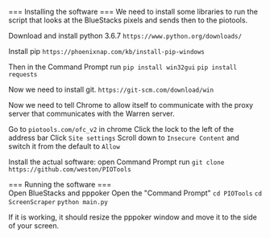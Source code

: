 === Installing the software ===
We need to install some libraries to run the script that looks at the
BlueStacks pixels and sends then to the piotools.

Download and install python 3.6.7
`https://www.python.org/downloads/`

Install pip
`https://phoenixnap.com/kb/install-pip-windows`

Then in the Command Prompt run
`pip install win32gui`
`pip install requests`

Now we need to install git.
`https://git-scm.com/download/win`

Now we need to tell Chrome to allow itself to communicate with the proxy server
that communicates with the Warren server.
 
Go to `piotools.com/ofc_v2` in chrome
Click the lock to the left of the address bar
Click `Site settings`
Scroll down to `Insecure Content` and switch it from the default to `Allow`

Install the actual software:
open Command Prompt
run `git clone https://github.com/weston/PIOTools`

=== Running the software ===	
Open BlueStacks and pppoker
Open the "Command Prompt"
`cd PIOTools`
`cd ScreenScraper`
`python main.py`

If it is working, it should resize the pppoker window and move it to the side of your screen.
